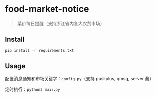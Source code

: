 # food-market-notice

> 菜价每日提醒（支持浙江省内各大农贸市场）

## Install

```bash
pip install -r requirements.txt
```

## Usage

配置消息通知和市场关键字：`config.py`（支持 pushplus, qmsg, server 酱）

定时执行：`python3 main.py`
